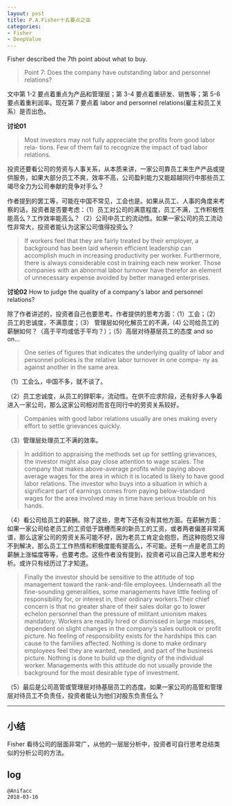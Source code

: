 ```yaml
---
layout: post
title: P.A.Fisher十五要点之柒
categories:
- Fisher
- DeepValue
---
```

Fisher described the 7th point about what to buy.

> Point 7: Does the company have outstanding labor and personnel relations?

文中第 1-2 要点着重点为产品和管理层；第 3-4 要点着重研发、销售等；第 5-6 要点着重利润率。现在第 7 要点着 labor and personnel relations(雇主和员工关系）是否出色。

**讨论01**

> Most investors may not fully appreciate the profits from good labor rela-
tions. Few of them fail to recognize the impact of bad labor relations.

投资还要看公司的劳资与人事关系，从本质来讲，一家公司靠员工来生产产品或提供服务，如果大部分员工不爽，效率不高，公司盈利能力又能超越同行中那些员工竭尽全力为公司奉献的竞争对手么？

作者提到的罢工等，可能在中国不常见，工会也是。如果从员工、人事的角度来考察的话，投资者是否要考虑：（1）员工对公司的满意程度，员工不满，工作积极性能高么？工作效率能高么？（2）公司中员工的流动性。如果一家公司的员工流动性非常大，投资者能认为这家公司值得投资么？

> If workers feel that they are fairly treated by their employer, a background has been laid wherein efficient leadership can accomplish much in increasing productivity per worker. Furthermore, there is always considerable cost in training each new worker. Those companies with an abnormal labor turnover have therefor an element of unnecessary expense avoided by better managed enterprises.

**讨论02** How to judge the quality of a company's labor and personnel relations?

除了作者讲述的，投资者自己也要思考。作者提供的思考方面：（1）工会；（2）员工的忠诚度，不满意度；（3） 管理层如何化解员工的不满，(4) 公司给员工的薪酬如何？（高于平均或低于平均？）；（5）高层对待基层员工的态度 and so on...

> One series of figures that indicates the underlying quality of
labor and personnel policies is the relative labor turnover in one compa-
ny as against another in the same area. 

（1）工会么，中国不多，就不谈了。

（2）员工忠诚度，从员工的辞职率，流动性。在供不应求阶段，还有好多人争着进入一家公司，那么这家公司相对而言在同行中的劳资关系较好。

> Companies with good labor relations usually are ones making every effort to settle grievances quickly. 

（3）管理层处理员工不满的效率。

> In addition to appraising the methods set up for settling grievances, the investor might also pay close attention to wage scales. The company that makes above-average profits while paying above average wages for the area in which it is located is likely to have good labor relations. The investor who buys into a situation in which a significant part of earnings comes from paying below-standard wages for the area involved may in time have serious trouble on his hands.

（4）看公司给员工的薪酬。除了这些，思考下还有没有其他方面。在薪酬方面：如果一家公司给老员工的工资低于跳槽而来的新员工的工资，或者两者偏差非常离谱，那么这家公司的劳资关系可能不好，因为老员工肯定会抱怨，而这种抱怨又得不到解决，那么员工工作热情和积极度能有提高么，不可能。还有一点是老员工的薪酬上涨幅度等等，也要考虑。这些作者没有提到，投资者可以自己深入思考和分析。或许只有经历过了才知道。

> Finally the investor should be sensitive to the attitude of top management toward the rank-and-file employees. Underneath all the fine-sounding generalities, some managements have little feeling of responsibility for, or interest in, their ordinary workers.Their chief concern is that no greater share of their sales dollar go to lower echelon personnel than the pressure of militant unionism makes mandatory. Workers are readily hired or dismissed in large masses, dependent on slight changes in the company’s sales outlook or profit picture. No feeling of responsibility exists for the hardships this can cause to the families affected. Nothing is done to make ordinary employees feel they are wanted, needed, and part of the business picture. Nothing is done to build up the dignity of the individual worker. Managements with this attitude do not usually provide the background for the most desirable type of investment.

（5）最后是公司高管或管理层对待基层员工的态度。如果一家公司的高管和管理层对待员工不负责任，投资者能认为他们对股东负责任么？

---

## 小结

Fisher 看待公司的层面非常广，从他的一层层分析中，投资者可自行思考总结类似的分析公司的方法。

## log

```
@Anifacc
2018-03-16
```